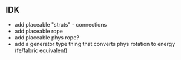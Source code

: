 ## IDK
* add placeable "struts" - connections
* add placeable rope
* add placeable phys rope?
* add a generator type thing that converts phys rotation to energy (fe/fabric equivalent)